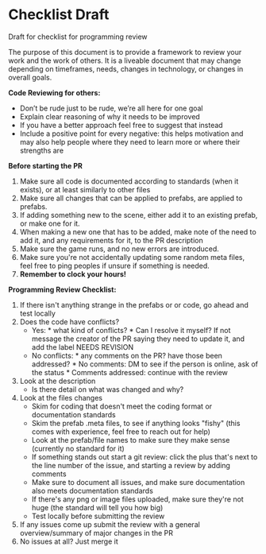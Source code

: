 # Checklist Draft
Draft for checklist for programming review

The purpose of this document is to provide a framework to review your work and the work of others. It is a liveable document that may change depending on timeframes, needs, changes in technology, or changes in overall goals.

**Code Reviewing for others:**



* Don’t be rude just to be rude, we’re all here for one goal
* Explain clear reasoning of why it needs to be improved
* If you have a better approach feel free to suggest that instead
* Include a positive point for every negative: this helps motivation and may also help people where they need to learn more or where their strengths are


**Before starting the PR**

1. Make sure all code is documented according to standards (when it exists), or at least similarly to other files
2. Make sure all changes that can be applied to prefabs, are applied to prefabs.
3. If adding something new to the scene, either add it to an existing prefab, or make one for it.
4. When making a new one that has to be added, make note of the need to add it, and any requirements for it, to the PR description
5. Make sure the game runs, and no new errors are introduced.
6. Make sure you're not accidentally updating some random meta files, feel free to ping peoples if unsure if something is needed.
7. **Remember to clock your hours!**


**Programming Review Checklist:**

1. If there isn't anything strange in the prefabs or or code, go ahead and test locally
2. Does the code have conflicts?
    *  Yes:
           * what kind of conflicts?
           * Can I resolve it myself? If not message the creator of the PR saying they need to update it, and add the label NEEDS REVISION
    * No conflicts:
           * any comments on the PR? have those been addressed?
           * No comments: DM to see if the person is online, ask of the status
           * Comments addressed: continue with the review
3. Look at the description 
    * Is there detail on what was changed and why?
4. Look at the files changes
    * Skim for coding that doesn't meet the coding format or documentation standards
    * Skim the prefab .meta files, to see if anything looks "fishy" (this comes with experience, feel free to reach out for help)
    * Look at the prefab/file names to make sure they make sense (currently no standard for it)
    * If something stands out start a git review: click the plus that's next to the line number of the issue, and starting a review by adding comments
    * Make sure to document all issues, and make sure documentation also meets documentation standards
    * If there's any png or image files uploaded, make sure they're not huge (the standard will tell you how big)
    * Test locally before submitting the review
5. If any issues come up submit the review with a general overview/summary of major changes in the PR
6. No issues at all? Just merge it


